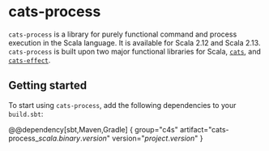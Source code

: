 # cats-process

`cats-process` is a library for purely functional command and process execution in the Scala language. It is available for Scala 2.12 and Scala 2.13. `cats-process` is built upon two major functional libraries for Scala, [`cats`][cats], and [`cats-effect`][cats-effect].

## Getting started

To start using `cats-process`, add the following dependencies to your `build.sbt`:

@@dependency[sbt,Maven,Gradle] {
  group="c4s"
  artifact="cats-process_$scala.binary.version$"
  version="$project.version$"
}

[cats]: https://typelevel.org/cats/
[cats-effect]: https://typelevel.org/cats-effect/
